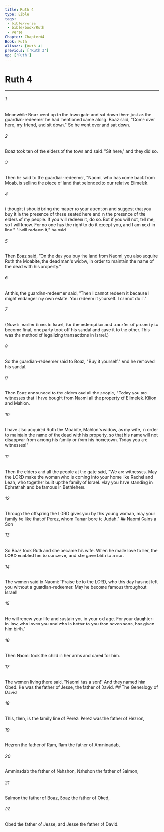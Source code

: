 ```yaml
---
title: Ruth 4
type: Bible
tags:
 - bible/verse
 - bible/book/Ruth
 - verse
Chapter: Chapter04
Book: Ruth
Aliases: [Ruth 4]
previous: ['Ruth 3']
up: ['Ruth']
---
```

# Ruth 4

***


###### 1 
Meanwhile Boaz went up to the town gate and sat down there just as the guardian-redeemer he had mentioned came along. Boaz said, "Come over here, my friend, and sit down." So he went over and sat down. 

###### 2 
Boaz took ten of the elders of the town and said, "Sit here," and they did so. 

###### 3 
Then he said to the guardian-redeemer, "Naomi, who has come back from Moab, is selling the piece of land that belonged to our relative Elimelek. 

###### 4 
I thought I should bring the matter to your attention and suggest that you buy it in the presence of these seated here and in the presence of the elders of my people. If you will redeem it, do so. But if you will not, tell me, so I will know. For no one has the right to do it except you, and I am next in line." "I will redeem it," he said. 

###### 5 
Then Boaz said, "On the day you buy the land from Naomi, you also acquire Ruth the Moabite, the dead man's widow, in order to maintain the name of the dead with his property." 

###### 6 
At this, the guardian-redeemer said, "Then I cannot redeem it because I might endanger my own estate. You redeem it yourself. I cannot do it." 

###### 7 
(Now in earlier times in Israel, for the redemption and transfer of property to become final, one party took off his sandal and gave it to the other. This was the method of legalizing transactions in Israel.) 

###### 8 
So the guardian-redeemer said to Boaz, "Buy it yourself." And he removed his sandal. 

###### 9 
Then Boaz announced to the elders and all the people, "Today you are witnesses that I have bought from Naomi all the property of Elimelek, Kilion and Mahlon. 

###### 10 
I have also acquired Ruth the Moabite, Mahlon's widow, as my wife, in order to maintain the name of the dead with his property, so that his name will not disappear from among his family or from his hometown. Today you are witnesses!" 

###### 11 
Then the elders and all the people at the gate said, "We are witnesses. May the LORD make the woman who is coming into your home like Rachel and Leah, who together built up the family of Israel. May you have standing in Ephrathah and be famous in Bethlehem. 

###### 12 
Through the offspring the LORD gives you by this young woman, may your family be like that of Perez, whom Tamar bore to Judah." ## Naomi Gains a Son 

###### 13 
So Boaz took Ruth and she became his wife. When he made love to her, the LORD enabled her to conceive, and she gave birth to a son. 

###### 14 
The women said to Naomi: "Praise be to the LORD, who this day has not left you without a guardian-redeemer. May he become famous throughout Israel! 

###### 15 
He will renew your life and sustain you in your old age. For your daughter-in-law, who loves you and who is better to you than seven sons, has given him birth." 

###### 16 
Then Naomi took the child in her arms and cared for him. 

###### 17 
The women living there said, "Naomi has a son!" And they named him Obed. He was the father of Jesse, the father of David. ## The Genealogy of David 

###### 18 
This, then, is the family line of Perez: Perez was the father of Hezron, 

###### 19 
Hezron the father of Ram, Ram the father of Amminadab, 

###### 20 
Amminadab the father of Nahshon, Nahshon the father of Salmon, 

###### 21 
Salmon the father of Boaz, Boaz the father of Obed, 

###### 22 
Obed the father of Jesse, and Jesse the father of David. 
